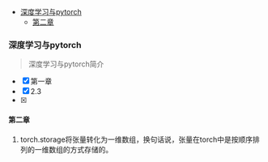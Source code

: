 
<!-- @import "[TOC]" {cmd="toc" depthFrom=1 depthTo=6 orderedList=false} -->

<!-- code_chunk_output -->

- [深度学习与pytorch](#深度学习与pytorch)
  - [第二章](#第二章)

<!-- /code_chunk_output -->

### 深度学习与pytorch
>深度学习与pytorch简介
 - [x] 第一章 
 - [x] 2.3
 - [x]

#### 第二章

1. torch.storage将张量转化为一维数组，换句话说，张量在torch中是按顺序排列的一维数组的方式存储的。
